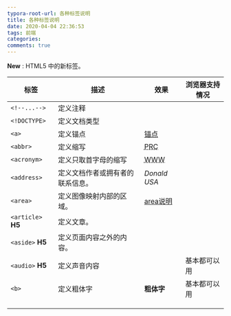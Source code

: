 ```yaml
---
typora-root-url: 各种标签说明
title: 各种标签说明
date: 2020-04-04 22:36:53
tags: 前端
categories:
comments: true
---
```


**New** : HTML5 中的新标签。

| **标签**            | **描述**                         | 效果                                                      | 浏览器支持情况 |
| ------------------- | -------------------------------- | --------------------------------------------------------- | -------------- |
| `<!--...-->`        | 定义注释                         |                                                           |                |
| `<!DOCTYPE>`        | 定义文档类型                     |                                                           |                |
| `<a>`               | 定义锚点                         | <a href="#">锚点</a>                                      |                |
| `<abbr>`            | 定义缩写                         | <abbr title="People's Republic of China">PRC</abbr>       |                |
| `<acronym>`         | 定义只取首字母的缩写             | <acronym title="World Wide Web">WWW</acronym>             |                |
| `<address>`         | 定义文档作者或拥有者的联系信息。 | <address> Donald USA</address>                            |                |
| `<area>`            | 定义图像映射内部的区域。         | [area说明](https://www.w3school.com.cn/tags/tag_area.asp) |                |
| `<article>`  **H5** | 定义文章。                       |                                                           |                |
| `<aside>` **H5**    | 定义页面内容之外的内容。         |                                                           |                |
| `<audio>` **H5**    | 定义声音内容                     | <audio></audio>                                           | 基本都可以用   |
| `<b>`               | 定义粗体字                       | <b>粗体字</b>                                             | 基本都可以用   |
|                     |                                  |                                                           |                |
|                     |                                  |                                                           |                |
|                     |                                  |                                                           |                |

